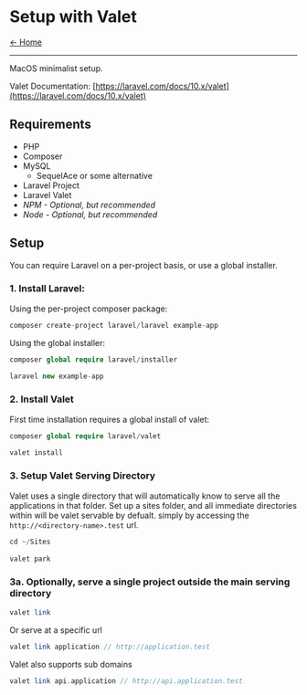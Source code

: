 # Setup with Valet

[&larr; Home](../README.md)

***

MacOS minimalist setup.

Valet Documentation: [https://laravel.com/docs/10.x/valet](https://laravel.com/docs/10.x/valet)

## Requirements

- PHP
- Composer
- MySQL 
  - SequelAce or some alternative
- Laravel Project
- Laravel Valet
- *NPM - Optional, but recommended*
- *Node - Optional, but recommended*

## Setup

You can require Laravel on a per-project basis, or use a global installer.

### 1. Install Laravel:

Using the per-project composer package:

```php
composer create-project laravel/laravel example-app
```

Using the global installer:

```php
composer global require laravel/installer
```

```php
laravel new example-app
```

### 2. Install Valet

First time installation requires a global install of valet:

```php
composer global require laravel/valet
```

```php
valet install
```

### 3. Setup Valet Serving Directory

Valet uses a single directory that will automatically know to serve all the applications in that folder. Set up a sites folder, and all immediate directories within will be valet servable by defualt. simply by accessing the `http://<directory-name>.test` url.

```php
cd ~/Sites
 
valet park
```

### 3a. Optionally, serve a single project outside the main serving directory

```php
valet link
```

Or serve at a specific url

```php 
valet link application // http://application.test
```

Valet also supports sub domains

```php
valet link api.application // http://api.application.test
```

